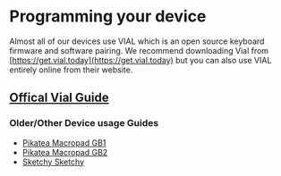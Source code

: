 # Programming your device

Almost all of our devices use VIAL which is an open source keyboard firmware and software pairing. We recommend downloading Vial from [https://get.vial.today](https://get.vial.today) but you can also use VIAL entirely online from their website. 

## [Offical Vial Guide](https://get.vial.today/manual/)

### Older/Other Device usage Guides

* [Pikatea Macropad GB1]()
* [Pikatea Macropad GB2](/PikateaMacropadGB2/)
* [Sketchy Sketchy](/AssemblyGuides/sketchy-sketchy-suplimental-guide)
